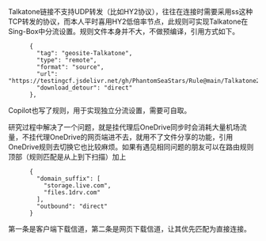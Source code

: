 Talkatone链接不支持UDP转发（比如HY2协议），往往在连接时需要采用ss这种TCP转发的协议，而本人平时喜用HY2低倍率节点，此规则可实现Talkatone在Sing-Box中分流设置。规则文件本身并不大，不做预编译，引用方式如下。
```
      {
        "tag": "geosite-Talkatone",
        "type": "remote",
        "format": "source",
        "url": "https://testingcf.jsdelivr.net/gh/PhantomSeaStars/Rule@main/Talkatone2.json",
        "download_detour": "direct"
      },
```
Copilot也写了规则，用于实现独立分流设置，需要可自取。

研究过程中解决了一个问题，就是挂代理后OneDrive同步时会消耗大量机场流量，不挂代理OneDrive的网页端进不去，就用不了文件分享的功能，引用OneDrive规则去切换它也比较麻烦。如果有遇见相同问题的朋友可以在路由规则顶部（规则匹配是从上到下扫描）加上
```
      {
        "domain_suffix": [
          "storage.live.com",
          "files.1drv.com"
        ],
        "outbound": "direct"
      }
```
第一条是客户端下载信道，第二条是网页下载信道，让其优先匹配为直接连接。
